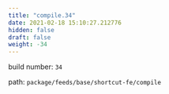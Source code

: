 ```yaml
---
title: "compile.34"
date: 2021-02-18 15:10:27.212776
hidden: false
draft: false
weight: -34
---
```


build number: `34`

path: `package/feeds/base/shortcut-fe/compile`


``` bash

```
